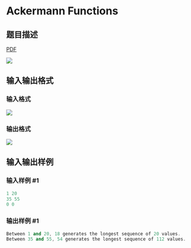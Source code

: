 # Ackermann Functions

## 题目描述

[problemUrl]: https://uva.onlinejudge.org/index.php?option=com_onlinejudge&Itemid=8&category=5&page=show_problem&problem=307

[PDF](https://uva.onlinejudge.org/external/3/p371.pdf)

![](https://cdn.luogu.com.cn/upload/vjudge_pic/UVA371/ac3363c772e998ad5406c38aa30613f44a44bb8f.png)

## 输入输出格式

### 输入格式

![](https://cdn.luogu.com.cn/upload/vjudge_pic/UVA371/dd0ba63dec295f5b8fb26ad41d855f87da3741d6.png)

### 输出格式

![](https://cdn.luogu.com.cn/upload/vjudge_pic/UVA371/6805cfd24da426cbf24b790573d12facbd6b5ea2.png)

## 输入输出样例

### 输入样例 #1

```cpp
1 20
35 55
0 0
```


### 输出样例 #1

```cpp
Between 1 and 20, 18 generates the longest sequence of 20 values.
Between 35 and 55, 54 generates the longest sequence of 112 values.
```


